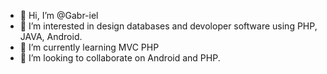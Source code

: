 - 👋 Hi, I’m @Gabr-iel
- 👀 I’m interested in design databases and devoloper software using PHP, JAVA, Android.
- 🌱 I’m currently learning MVC PHP
- 💞️ I’m looking to collaborate on Android and PHP.
<!---
Gabr-iel/Gabr-iel is a ✨ special ✨ repository because its `README.md` (this file) appears on your GitHub profile.
You can click the Preview link to take a look at your changes.
--->
